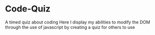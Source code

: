 # Code-Quiz
A timed quiz about coding
Here I display my abilities to modify the DOM through the use of javascript by creating a quiz for others to use
